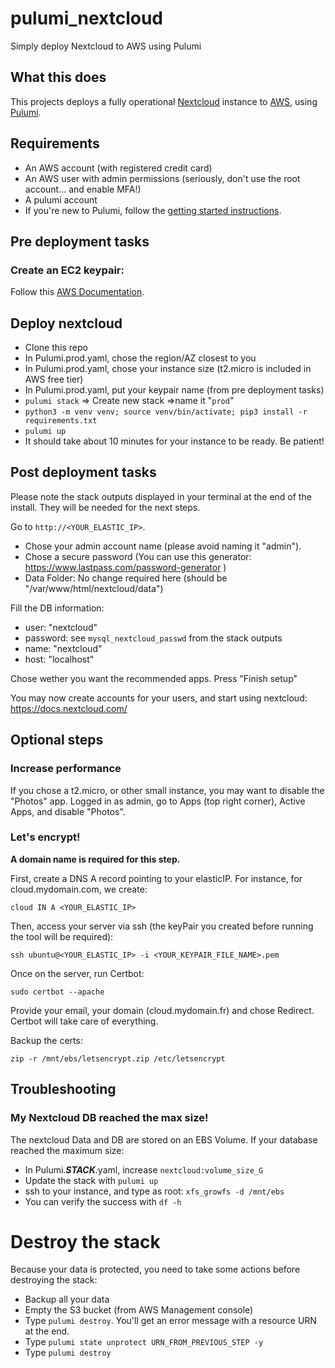 # pulumi_nextcloud
Simply deploy Nextcloud to AWS using Pulumi

## What this does
This projects deploys a fully operational [Nextcloud](https://nextcloud.com/) instance to [AWS](https://aws.amazon.com/), using [Pulumi](https://www.pulumi.com/).

## Requirements
- An AWS account (with registered credit card)
- An AWS user with admin permissions (seriously, don't use the root account... and enable MFA!)
- A pulumi account
- If you're new to Pulumi, follow the [getting started instructions](https://www.pulumi.com/docs/get-started/aws/).

## Pre deployment tasks
### Create an EC2 keypair:
Follow this [AWS Documentation](https://docs.aws.amazon.com/AWSEC2/latest/UserGuide/ec2-key-pairs.html#having-ec2-create-your-key-pair).

## Deploy nextcloud
- Clone this repo
- In Pulumi.prod.yaml, chose the region/AZ closest to you
- In Pulumi.prod.yaml, chose your instance size (t2.micro is included in AWS free tier)
- In Pulumi.prod.yaml, put your keypair name (from pre deployment tasks)
- `pulumi stack` => Create new stack =>name it "`prod`"
- `python3 -m venv venv; source venv/bin/activate; pip3 install -r requirements.txt`
- `pulumi up`
- It should take about 10 minutes for your instance to be ready. Be patient!

## Post deployment tasks
Please note the stack outputs displayed in your terminal at the end of the install. They will be needed for the next steps.

Go to `http://<YOUR_ELASTIC_IP>`.

- Chose your admin account name (please avoid naming it "admin").
- Chose a secure password (You can use this generator: https://www.lastpass.com/password-generator )
- Data Folder: No change required here (should be "/var/www/html/nextcloud/data")

Fill the DB information:
- user: "nextcloud"
- password: see `mysql_nextcloud_passwd` from the stack outputs
- name: "nextcloud"
- host: "localhost"

Chose wether you want the recommended apps.
Press "Finish setup"

You may now create accounts for your users, and start using nextcloud:
https://docs.nextcloud.com/

## Optional steps
### Increase performance
If you chose a t2.micro, or other small instance, you may want to disable the "Photos" app.
Logged in as admin, go to Apps (top right corner),  Active Apps, and disable "Photos".

### Let's encrypt!
**A domain name is required for this step.**

First, create a DNS A record pointing to your elasticIP. For instance, for cloud.mydomain.com, we create:

```cloud IN A <YOUR_ELASTIC_IP>```

Then, access your server via ssh (the keyPair you created before running the tool will be required):

```ssh ubuntu@<YOUR_ELASTIC_IP> -i <YOUR_KEYPAIR_FILE_NAME>.pem```

Once on the server, run Certbot:

```sudo certbot --apache```

Provide your email, your domain (cloud.mydomain.fr) and chose Redirect. Certbot will take care of everything.

Backup the certs:

`zip -r /mnt/ebs/letsencrypt.zip /etc/letsencrypt`

## Troubleshooting
### My Nextcloud DB reached the max size!
The nextcloud Data and DB are stored on an EBS Volume. If your database reached the maximum size:
- In Pulumi.***STACK***.yaml, increase `nextcloud:volume_size_G`
- Update the stack with `pulumi up`
- ssh to your instance, and type as root: `xfs_growfs -d /mnt/ebs`
- You can verify the success with `df -h`

# Destroy the stack
Because your data is protected, you need to take some actions before destroying the stack:
- Backup all your data
- Empty the S3 bucket (from AWS Management console)
- Type `pulumi destroy`. You'll get an error message with a resource URN at the end.
- Type `pulumi state unprotect URN_FROM_PREVIOUS_STEP -y`
- Type `pulumi destroy`